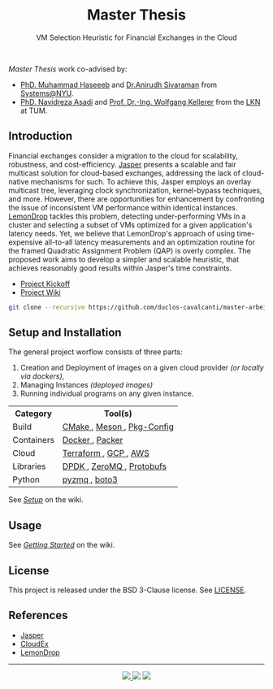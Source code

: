 <h1 align="center">Master Thesis</h1>
<p align="center">
   VM Selection Heuristic for Financial Exchanges in the Cloud
</p>
<br>

<!-- __Abstract:__ _Not defined yet._ -->

_Master Thesis_ work co-advised by: 
- [PhD. Muhammad Haseeeb](https://haseeblums.github.io/) and [Dr.Anirudh Sivaraman](https://anirudhsk.github.io/) from [Systems@NYU](https://news.cs.nyu.edu/).
- [PhD. Navidreza Asadi](https://nrasadi.github.io/) and [Prof. Dr.-Ing. Wolfgang Kellerer](https://www.ce.cit.tum.de/en/lkn/team/staff/kellerer-wolfgang/) from  the [LKN](https://www.ce.cit.tum.de/en/lkn/home/) at TUM.

## Introduction

Financial exchanges consider a migration to the cloud for scalability, robustness, and cost-efficiency.
[Jasper](https://arxiv.org/abs/2402.09527) presents a scalable and fair multicast solution for cloud-based exchanges, 
addressing the lack of cloud-native mechanisms for such. 
To achieve this, Jasper employs an overlay multicast tree, leveraging clock synchronization, kernel-bypass techniques, 
and more.
However, there are opportunities for enhancement by confronting the issue of inconsistent VM performance 
within identical instances. [LemonDrop](https://searchworks.stanford.edu/view/14423035) tackles this problem, detecting under-performing VMs in a cluster and selecting a subset of VMs optimized for a given application's latency needs.
Yet, we believe that LemonDrop's approach of using time-expensive all-to-all latency measurements and an optimization routine 
for the framed Quadratic Assignment Problem (QAP) is overly complex. 
The proposed work aims to develop a simpler and scalable heuristic, that achieves reasonably good results
within Jasper's time constraints.

- [Project Kickoff](https://docs.google.com/presentation/d/1XlgH70a5laUlEAKua7f3ALofkX98AMYdCSO5etTrlyw/edit?usp=sharing) 
- [Project Wiki](https://github.com/duclos-cavalcanti/master-arbeit/wiki/)

```bash
git clone --recursive https://github.com/duclos-cavalcanti/master-arbeit.git
```

## Setup and Installation
The general project worflow consists of three parts:
1. Creation and Deployment of images on a given cloud provider _(or locally via dockers)_,
2. Managing Instances _(deployed images)_  
3. Running individual programs on any given instance.

<table div align="center">
<tr> <th>Category</th> <th>Tool(s)</th> </tr>

<tr>
    <td>
        Build
    <td> 
        <a href="https://cmake.org/">
        CMake
        </a>,
        <a href="https://mesonbuild.com/">
        Meson
        </a>,
        <a href="https://gitlab.freedesktop.org/pkg-config/pkg-config">
        Pkg-Config
        </a>
    </td> 
</tr>
<tr>
    <td>
        Containers
    <td> 
        <a href="https://docs.docker.com/engine/install/ubuntu/">
        Docker
        </a>,
        <a href="https://developer.hashicorp.com/packer/tutorials/docker-get-started/get-started-install-cli">
        Packer
        </a>
    </td> 
</tr>
<tr>
    <td>
        Cloud
    <td> 
        <a href="https://developer.hashicorp.com/terraform/docs">
        Terraform
        </a>,
        <a href="https://cloud.google.com/">
        GCP
        </a>,
        <a href="https://aws.amazon.com/">
        AWS
        </a>
    </td> 
</tr>
<tr>
    <td>
        Libraries
    <td> 
        <a href="https://www.dpdk.org/">
        DPDK
        </a>,
        <a href="https://zeromq.org/">
        ZeroMQ
        </a>,
        <a href="https://protobuf.dev/">
        Protobufs
        </a>
    </td> 
</tr>
<tr>
    <td>
        Python
    <td> 
        <a href="https://www.dpdk.org/">
        pyzmq
        </a>,
        <a href="https://boto3.amazonaws.com/v1/documentation/api/latest/reference/services/s3.html">
        boto3
        </a>
    </td> 
</tr>

</table> 

See _[Setup](https://github.com/duclos-cavalcanti/master-arbeit/wiki/Start)_ on the wiki.

##  Usage
See _[Getting Started](https://github.com/duclos-cavalcanti/master-arbeit/wiki/Getting-Started)_ on the wiki.

## License
This project is released under the BSD 3-Clause license. See [LICENSE](LICENSE).

## References
- [Jasper](https://arxiv.org/abs/2402.09527)
- [CloudEx](https://dl.acm.org/doi/10.1145/3458336.3465278)
- [LemonDrop](https://searchworks.stanford.edu/view/14423035)

---
<p align="center">
<a href="https://github.com/duclos-cavalcanti/master-arbeit/LICENSE">
  <img src="https://img.shields.io/badge/license-BSD3-yellow.svg" />
</a>
<a>
  <img src="https://img.shields.io/github/languages/code-size/duclos-cavalcanti/master-arbeit.svg" />
</a>
<a>
  <img src="https://img.shields.io/github/commit-activity/m/duclos-cavalcanti/master-arbeit.svg" />
</a>
</p>
